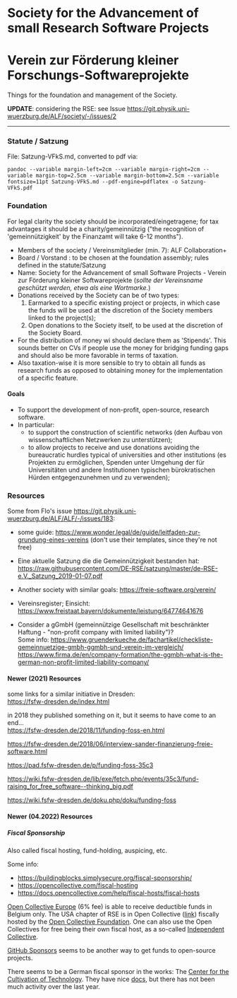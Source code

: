 # Society for the Advancement of small Research Software Projects

# Verein zur Förderung kleiner Forschungs-Softwareprojekte


Things for the foundation and management of the Society.

**UPDATE**: considering the RSE: see Issue https://git.physik.uni-wuerzburg.de/ALF/society/-/issues/2

---

### Statute / Satzung

File: Satzung-VFkS.md, converted to pdf via:

~~~
pandoc --variable margin-left=2cm --variable margin-right=2cm --variable margin-top=2.5cm --variable margin-bottom=2.5cm --variable fontsize=11pt Satzung-VFkS.md --pdf-engine=pdflatex -o Satzung-VFkS.pdf
~~~


### Foundation

For legal clarity the society should be incorporated/eingetragene; for tax advantages it should be a charity/gemeinnützig ("the recognition of 'gemeinnützigkeit' by the Finanzamt will take 6-12 months").

* Members of the society / Vereinsmitglieder (min. 7): ALF Collaboration+
* Board / Vorstand : to be chosen at the foundation assembly; rules defined in the statute/Satzung
* Name: Society for the Advancement of small Software Projects - Verein zur Förderung kleiner Softwareprojekte (_sollte der Vereinsname geschützt werden, etwa als eine Wortmarke._)
* Donations received by the Society can be of two types:
  1. Earmarked to a specific existing project or projects, in which case the funds will be used at the discretion of the Society members linked to the project(s);
  2. Open donations to the Society itself, to be used at the discretion of the Society Board.
* For the distribution of money wi should declare them as 'Stipends'. This sounds better on CVs if people use the money for bridging funding gaps and should also be more favorable in terms of taxation.
* Also taxation-wise it is more sensible to try to obtain all funds as research funds as opposed to obtaining money for the implementation of a specific feature.

#### Goals

* To support the development of non-profit, open-source, research software.
* In particular:
   * to support the construction of scientific networks (den Aufbau von wissenschaftlichen Netzwerken zu unterstützen);
   * to allow projects to receive and use donations avoiding the bureaucratic hurdles typical of universities and other institutions (es Projekten zu ermöglichen, Spenden unter Umgehung der für Universitäten und andere Institutionen typischen bürokratischen Hürden entgegenzunehmen und zu verwenden);

### Resources

Some from Flo's issue https://git.physik.uni-wuerzburg.de/ALF/ALF/-/issues/183:

* some guide: https://www.wonder.legal/de/guide/leitfaden-zur-grundung-eines-vereins (don't use their templates, since they're not free)
* Eine aktuelle Satzung die die Gemeinnützigkeit bestanden hat: https://raw.githubusercontent.com/DE-RSE/satzung/master/de-RSE-e.V._Satzung_2019-01-07.pdf
* Another society with similar goals: https://freie-software.org/verein/

* Vereinsregister; Einsicht:  https://www.freistaat.bayern/dokumente/leistung/64774641676

* Consider a gGmbH (gemeinnützige Gesellschaft mit beschränkter Haftung - "non-profit company with limited liability")?   
  Some info: https://www.gruenderkueche.de/fachartikel/checkliste-gemeinnuetzige-gmbh-ggmbh-und-verein-im-vergleich/   
             https://www.firma.de/en/company-formation/the-ggmbh-what-is-the-german-non-profit-limited-liability-company/


#### Newer (2021) Resources

some links for a similar initiative in Dresden:   
https://fsfw-dresden.de/index.html

in 2018 they published something on it, but it seems to have come to an end...   
https://fsfw-dresden.de/2018/11/funding-foss-en.html

https://fsfw-dresden.de/2018/06/interview-sander-finanzierung-freie-software.html

https://pad.fsfw-dresden.de/p/funding-foss-35c3

https://wiki.fsfw-dresden.de/lib/exe/fetch.php/events/35c3/fund-raising_for_free_software--thinking_big.pdf

https://wiki.fsfw-dresden.de/doku.php/doku/funding-foss


#### Newer (04.2022) Resources

##### Fiscal Sponsorship

Also called fiscal hosting, fund-holding, auspicing, etc.

Some info: 
- https://buildingblocks.simplysecure.org/fiscal-sponsorship/
- https://opencollective.com/fiscal-hosting
- https://docs.opencollective.com/help/fiscal-hosts/fiscal-hosts

[Open Collective Europe](https://opencollective.com/europe) (6% fee) is able to receive deductible funds in Belgium only.
The USA chapter of RSE is in Open Collective ([link](https://opencollective.com/usrse)) fiscally hosted by the [Open Collective Foundation](https://opencollective.com/foundation). One can also use the Open Collectives for free being their own fiscal host, as a so-called [Independent Collective](https://docs.opencollective.com/help/independent-collectives/about-independent-collectives).

[GitHub Sponsors](https://docs.github.com/en/sponsors) seems to be another way to get funds to open-source projects.

There seems to be a German fiscal sponsor in the works: The [Center for the Cultivation of Technology](https://techcultivation.org/). They have nice [docs](https://techcultivation.org/docs/index.html), but there has not been much activity over the last year.
